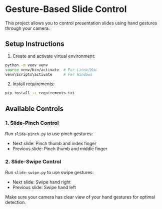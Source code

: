 # Gesture-Based Slide Control

This project allows you to control presentation slides using hand gestures through your camera.

## Setup Instructions

1. Create and activate virtual environment:
```bash
python -m venv venv
source venv/bin/activate  # For Linux/Mac
venv\Scripts\activate     # For Windows
```

2. Install requirements:
```bash
pip install -r requirements.txt
```

## Available Controls

### 1. Slide-Pinch Control
Run `slide-pinch.py` to use pinch gestures:
- Next slide: Pinch thumb and index finger
- Previous slide: Pinch thumb and middle finger

### 2. Slide-Swipe Control  
Run `slide-swipe.py` to use swipe gestures:
- Next slide: Swipe hand right
- Previous slide: Swipe hand left

Make sure your camera has clear view of your hand gestures for optimal detection.